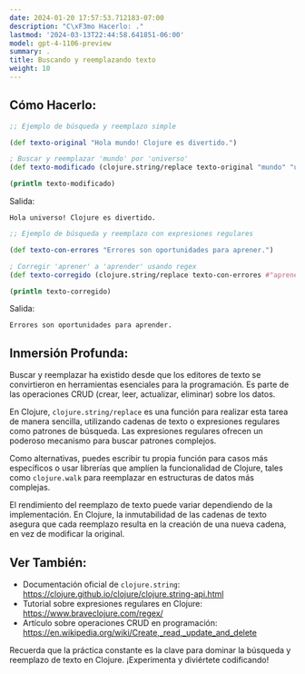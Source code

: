 ```yaml
---
date: 2024-01-20 17:57:53.712183-07:00
description: "C\xF3mo Hacerlo: ."
lastmod: '2024-03-13T22:44:58.641851-06:00'
model: gpt-4-1106-preview
summary: .
title: Buscando y reemplazando texto
weight: 10
---
```


## Cómo Hacerlo:
```Clojure
;; Ejemplo de búsqueda y reemplazo simple

(def texto-original "Hola mundo! Clojure es divertido.")

; Buscar y reemplazar 'mundo' por 'universo'
(def texto-modificado (clojure.string/replace texto-original "mundo" "universo"))

(println texto-modificado)
```
Salida:
```
Hola universo! Clojure es divertido.
```

```Clojure
;; Ejemplo de búsqueda y reemplazo con expresiones regulares

(def texto-con-errores "Errores son oportunidades para aprener.")

; Corregir 'aprener' a 'aprender' usando regex
(def texto-corregido (clojure.string/replace texto-con-errores #"aprener" "aprender"))

(println texto-corregido)
```
Salida:
```
Errores son oportunidades para aprender.
```

## Inmersión Profunda:
Buscar y reemplazar ha existido desde que los editores de texto se convirtieron en herramientas esenciales para la programación. Es parte de las operaciones CRUD (crear, leer, actualizar, eliminar) sobre los datos.

En Clojure, `clojure.string/replace` es una función para realizar esta tarea de manera sencilla, utilizando cadenas de texto o expresiones regulares como patrones de búsqueda. Las expresiones regulares ofrecen un poderoso mecanismo para buscar patrones complejos.

Como alternativas, puedes escribir tu propia función para casos más específicos o usar librerías que amplíen la funcionalidad de Clojure, tales como `clojure.walk` para reemplazar en estructuras de datos más complejas.

El rendimiento del reemplazo de texto puede variar dependiendo de la implementación. En Clojure, la inmutabilidad de las cadenas de texto asegura que cada reemplazo resulta en la creación de una nueva cadena, en vez de modificar la original.

## Ver También:
- Documentación oficial de `clojure.string`: https://clojure.github.io/clojure/clojure.string-api.html
- Tutorial sobre expresiones regulares en Clojure: https://www.braveclojure.com/regex/
- Artículo sobre operaciones CRUD en programación: https://en.wikipedia.org/wiki/Create,_read,_update_and_delete

Recuerda que la práctica constante es la clave para dominar la búsqueda y reemplazo de texto en Clojure. ¡Experimenta y diviértete codificando!

